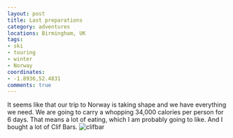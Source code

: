 ```yaml
---
layout: post
title: Last preparations
category: adventures
locations: Birmingham, UK
tags:
- ski
- touring
- winter
- Norway
coordinates:
- -1.8936,52.4831
comments: true
---
```


It seems like that our trip to Norway is taking shape and we have everything we need. We are going to carry a whopping 34,000 calories per person for 6 days. That means a lot of eating, which I am probably going to like. And I bought a lot of Clif Bars.
![clifbar](https://photos-6.dropbox.com/t/2/AAACzoZhS7Ogo__mffx-uz_o7h0niP28Tc9-5SKZSee4vQ/12/1565922/jpeg/1024x768/3/1424959200/0/2/image.jpg/COLJXyABIAIgAygBKAI/PstuDvaig04dWxmRzUz4HZ0KUbuuTHzH0CvdJM4GPKM)
